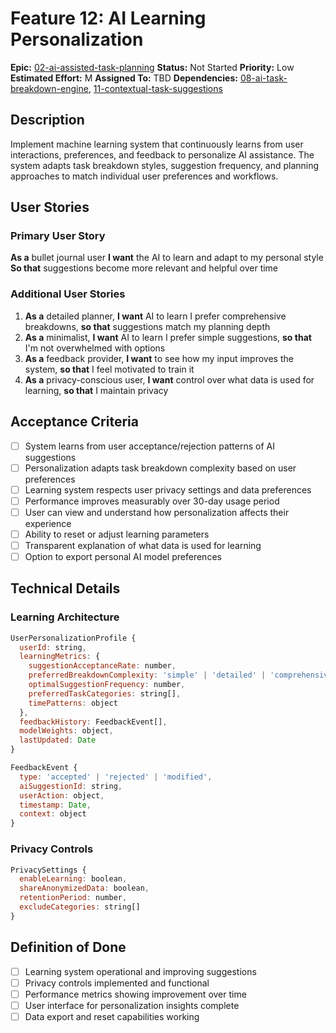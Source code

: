 # Feature 12: AI Learning Personalization

**Epic:** [02-ai-assisted-task-planning](../epics/02-ai-assisted-task-planning.md)
**Status:** Not Started
**Priority:** Low
**Estimated Effort:** M
**Assigned To:** TBD
**Dependencies:** [08-ai-task-breakdown-engine](08-ai-task-breakdown-engine.md), [11-contextual-task-suggestions](11-contextual-task-suggestions.md)

## Description

Implement machine learning system that continuously learns from user interactions, preferences, and feedback to personalize AI assistance. The system adapts task breakdown styles, suggestion frequency, and planning approaches to match individual user preferences and workflows.

## User Stories

### Primary User Story
**As a** bullet journal user
**I want** the AI to learn and adapt to my personal style
**So that** suggestions become more relevant and helpful over time

### Additional User Stories
1. **As a** detailed planner, **I want** AI to learn I prefer comprehensive breakdowns, **so that** suggestions match my planning depth
2. **As a** minimalist, **I want** AI to learn I prefer simple suggestions, **so that** I'm not overwhelmed with options
3. **As a** feedback provider, **I want** to see how my input improves the system, **so that** I feel motivated to train it
4. **As a** privacy-conscious user, **I want** control over what data is used for learning, **so that** I maintain privacy

## Acceptance Criteria

- [ ] System learns from user acceptance/rejection patterns of AI suggestions
- [ ] Personalization adapts task breakdown complexity based on user preferences
- [ ] Learning system respects user privacy settings and data preferences
- [ ] Performance improves measurably over 30-day usage period
- [ ] User can view and understand how personalization affects their experience
- [ ] Ability to reset or adjust learning parameters
- [ ] Transparent explanation of what data is used for learning
- [ ] Option to export personal AI model preferences

## Technical Details

### Learning Architecture
```javascript
UserPersonalizationProfile {
  userId: string,
  learningMetrics: {
    suggestionAcceptanceRate: number,
    preferredBreakdownComplexity: 'simple' | 'detailed' | 'comprehensive',
    optimalSuggestionFrequency: number,
    preferredTaskCategories: string[],
    timePatterns: object
  },
  feedbackHistory: FeedbackEvent[],
  modelWeights: object,
  lastUpdated: Date
}

FeedbackEvent {
  type: 'accepted' | 'rejected' | 'modified',
  aiSuggestionId: string,
  userAction: object,
  timestamp: Date,
  context: object
}
```

### Privacy Controls
```javascript
PrivacySettings {
  enableLearning: boolean,
  shareAnonymizedData: boolean,
  retentionPeriod: number,
  excludeCategories: string[]
}
```

## Definition of Done

- [ ] Learning system operational and improving suggestions
- [ ] Privacy controls implemented and functional
- [ ] Performance metrics showing improvement over time
- [ ] User interface for personalization insights complete
- [ ] Data export and reset capabilities working